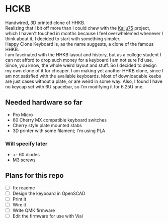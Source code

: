 # HCKB
Handwired, 3D printed clone of HHKB.
<br>
Realizing that I bit off more than I could chew with the [Kaiju75](https://github.com/sch3fr/Kaiju75) project, which I 
haven't touched in months because I feel overwhelemed whenever I think about it, I decided to start with something simpler.
<br>
Happy Clone Keyboard is, as the name suggests, a clone of the famous HHKB. 
<br>
I am fascinated with the HHKB layout and history, but as a college student I can not afford to drop such money for a 
keyboard I am not sure I'd use. Since, you know, the whole weird layout and stuff. So I decided to design my own clone
of it for cheaper. I am making yet another HHKB clone, since I am not satisfied with the available keyboards. Most of 
downloadable keebs are just cases without a plate, or are weird in some way. Also, I found I have no keycap set with 6U 
spacebar, so I'm modifying it for 6.25U one.
## Needed hardware so far
- Pro Micro
- 60 Cherry MX compatible keyboard switches
- Cherry style plate mounted stabs
- 3D printer with some filament; I'm using PLA
### Will specify later
- +- 60 diodes
- M3 screws
## Plans for this repo
- [ ] fix readme
- [ ] Design the keyboard in OpenSCAD
- [ ] Print it
- [ ] Wire it
- [ ] Write QMK firmware
- [ ] Edit the firmware for use with Vial